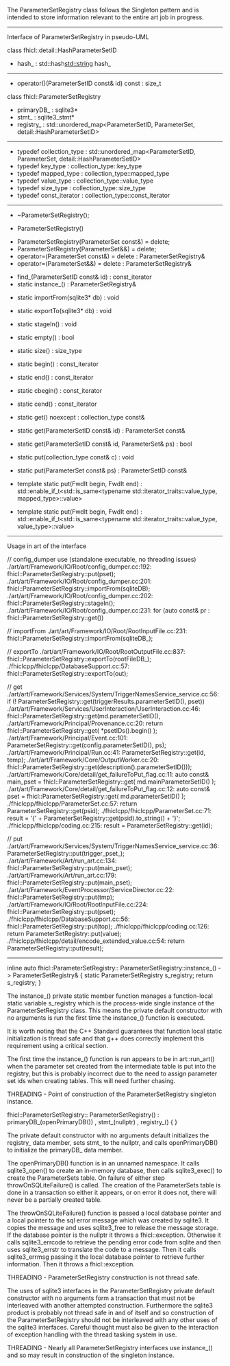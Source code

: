 The ParameterSetRegistry class follows the Singleton pattern and is intended
to store information relevant to the entire art job in progress.

----------------------------------------------------------------
Interface of ParameterSetRegistry in pseudo-UML


class fhicl::detail::HashParameterSetID

  - hash_ : std::hash<std::string> hash_

  -----

  + operator()(ParameterSetID const& id) const : size_t


class fhicl::ParameterSetRegistry

  - primaryDB_ : sqlite3*
  - stmt_ : sqlite3_stmt*
  - registry_ : std::unordered_map<ParameterSetID, ParameterSet, detail::HashParameterSetID>

  -----

  + typedef collection_type : std::unordered_map<ParameterSetID, ParameterSet, detail::HashParameterSetID>
  + typedef key_type : collection_type::key_type
  + typedef mapped_type : collection_type::mapped_type
  + typedef value_type : collection_type::value_type
  + typedef size_type : collection_type::size_type
  + typedef const_iterator : collection_type::const_iterator

  -----

  + ~ParameterSetRegistry();
  - ParameterSetRegistry()
  + ParameterSetRegistry(ParameterSet const&) = delete;
  + ParameterSetRegistry(ParameterSet&&) = delete;
  + operator=(ParameterSet const&) = delete : ParameterSetRegistry&
  + operator=(ParameterSet&&) = delete : ParameterSetRegistry& 
  - find_(ParameterSetID const& id) : const_iterator
  - static instance_() : ParameterSetRegistry&
  + static importFrom(sqlite3* db) : void
  + static exportTo(sqlite3* db) : void
  + static stageIn() : void
  + static empty() : bool
  + static size() : size_type
  + static begin() : const_iterator
  + static end() : const_iterator
  + static cbegin() : const_iterator
  + static cend() : const_iterator
  + static get() noexcept : collection_type const& 
  + static get(ParameterSetID const& id) : ParameterSet const& 
  + static get(ParameterSetID const& id, ParameterSet& ps) : bool
  + static put(collection_type const& c) : void
  + static put(ParameterSet const& ps) : ParameterSetID const& 

  + template<typename FwdIt>
    static
    put(FwdIt begin, FwdIt end) : std::enable_if_t<std::is_same<typename std::iterator_traits<FwdIt>::value_type, mapped_type>::value>

  + template<typename FwdIt>
    static
    put(FwdIt begin, FwdIt end) : std::enable_if_t<std::is_same<typename std::iterator_traits<FwdIt>::value_type, value_type>::value>



----------------------------------------------------------------
Usage in art of the interface


// config_dumper use (standalone executable, no threading issues)
./art/art/Framework/IO/Root/config_dumper.cc:192:    fhicl::ParameterSetRegistry::put(pset);
./art/art/Framework/IO/Root/config_dumper.cc:201:    fhicl::ParameterSetRegistry::importFrom(sqliteDB);
./art/art/Framework/IO/Root/config_dumper.cc:202:    fhicl::ParameterSetRegistry::stageIn();
./art/art/Framework/IO/Root/config_dumper.cc:231:  for (auto const& pr : fhicl::ParameterSetRegistry::get())

// importFrom
./art/art/Framework/IO/Root/RootInputFile.cc:231:        fhicl::ParameterSetRegistry::importFrom(sqliteDB_);

// exportTo
./art/art/Framework/IO/Root/RootOutputFile.cc:837:  fhicl::ParameterSetRegistry::exportTo(rootFileDB_);
./fhiclcpp/fhiclcpp/DatabaseSupport.cc:57:  fhicl::ParameterSetRegistry::exportTo(out);

// get
./art/art/Framework/Services/System/TriggerNamesService_service.cc:56:  if (! ParameterSetRegistry::get(triggerResults.parameterSetID(), pset))
./art/art/Framework/Services/UserInteraction/UserInteraction.cc:46:      fhicl::ParameterSetRegistry::get(md.parameterSetID(),
./art/art/Framework/Principal/Provenance.cc:20:  return fhicl::ParameterSetRegistry::get( *psetIDs().begin() );
./art/art/Framework/Principal/Event.cc:101:      ParameterSetRegistry::get(config.parameterSetID(), ps);
./art/art/Framework/Principal/Run.cc:41:      ParameterSetRegistry::get(id, temp);
./art/art/Framework/Core/OutputWorker.cc:20:                               fhicl::ParameterSetRegistry::get(description().parameterSetID()));
./art/art/Framework/Core/detail/get_failureToPut_flag.cc:11:    auto const& main_pset   = fhicl::ParameterSetRegistry::get( md.mainParameterSetID() );
./art/art/Framework/Core/detail/get_failureToPut_flag.cc:12:    auto const& pset        = fhicl::ParameterSetRegistry::get( md.parameterSetID() );
./fhiclcpp/fhiclcpp/ParameterSet.cc:57:    return ParameterSetRegistry::get(psid);
./fhiclcpp/fhiclcpp/ParameterSet.cc:71:    result = '{' + ParameterSetRegistry::get(psid).to_string() + '}';
./fhiclcpp/fhiclcpp/coding.cc:215:  result = ParameterSetRegistry::get(id);

// put
./art/art/Framework/Services/System/TriggerNamesService_service.cc:36:  ParameterSetRegistry::put(trigger_pset_);
./art/art/Framework/Art/run_art.cc:134:    fhicl::ParameterSetRegistry::put(main_pset);
./art/art/Framework/Art/run_art.cc:179:    fhicl::ParameterSetRegistry::put(main_pset);
./art/art/Framework/EventProcessor/ServiceDirector.cc:22:    fhicl::ParameterSetRegistry::put(tmp);
./art/art/Framework/IO/Root/RootInputFile.cc:224:      fhicl::ParameterSetRegistry::put(pset);
./fhiclcpp/fhiclcpp/DatabaseSupport.cc:56:  fhicl::ParameterSetRegistry::put(top);
./fhiclcpp/fhiclcpp/coding.cc:126:  return ParameterSetRegistry::put(value);
./fhiclcpp/fhiclcpp/detail/encode_extended_value.cc:54:    return ParameterSetRegistry::put(result);


----------------------------------------------------------------

inline
auto
fhicl::ParameterSetRegistry::
ParameterSetRegistry::instance_() -> ParameterSetRegistry&
{
  static ParameterSetRegistry s_registry;
  return s_registry;
}


The instance_() private static member function manages a function-local static
variable s_registry which is the process-wide single instance of the
ParameterSetRegistry class.  This means the private default constructor with
no arguments is run the first time the instance_() function is executed.

It is worth noting that the C++ Standard guarantees that function local static
initialization is thread safe and that g++ does correctly implement this
requirement using a critical section.

The first time the instance_() function is run appears to be in art::run_art()
when the parameter set created from the intermediate table is put into the
registry, but this is probably incorrect due to the need to assign parameter set
ids when creating tables.  This will need further chasing.

THREADING - Point of construction of the ParameterSetRegistry singleton instance.

fhicl::ParameterSetRegistry::
ParameterSetRegistry()
  : primaryDB_(openPrimaryDB())
  , stmt_(nullptr)
  , registry_()
{
}

The private default constructor with no arguments default initializes the
registry_ data member, sets stmt_ to the nullptr, and calls openPrimaryDB()
to initialize the primaryDB_ data member.

The openPrimaryDB() function is in an unnamed namespace.  It calls sqlite3_open()
to create an in-memory database, then calls sqlite3_exec() to create the
ParameterSets table.  On failure of either step throwOnSQLiteFailure() is called.
The creation of the ParameterSets table is done in a transaction so either it
appears, or on error it does not, there will never be a partially created table.

The throwOnSQLiteFailure() function is passed a local database pointer and a local
pointer to the sql error message which was created by sqlite3.  It copies the
message and uses sqlite3_free to release the message storage.  If the database
pointer is the nullptr it throws a fhicl::exception.  Otherwise it calls
sqlite3_errcode to retrieve the pending error code from sqlite and then uses
sqlite3_errstr to translate the code to a message.  Then it calls sqlite3_errmsg
passing it the local database pointer to retrieve further information.  Then it
throws a fhicl::exception.

THREADING - ParameterSetRegistry construction is not thread safe.

The uses of sqlite3 interfaces in the ParameterSetRegistry private default
constructor with no arguments form a transaction that must not be interleaved
with another attempted construction.  Furthermore the sqlite3 product is probably
not thread safe in and of itself and so construction of the ParameterSetRegistry
should not be interleaved with any other uses of the sqlite3 interfaces.
Careful thought must also be given to the interaction of exception handling with
the thread tasking system in use.


THREADING - Nearly all ParameterSetRegistry interfaces use instance_() and so may result in construction of the singleton instance.

